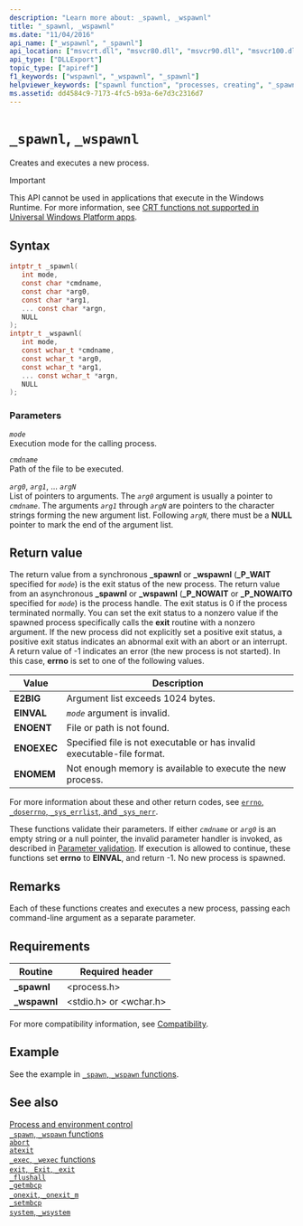 ```yaml
---
description: "Learn more about: _spawnl, _wspawnl"
title: "_spawnl, _wspawnl"
ms.date: "11/04/2016"
api_name: ["_wspawnl", "_spawnl"]
api_location: ["msvcrt.dll", "msvcr80.dll", "msvcr90.dll", "msvcr100.dll", "msvcr100_clr0400.dll", "msvcr110.dll", "msvcr110_clr0400.dll", "msvcr120.dll", "msvcr120_clr0400.dll", "ucrtbase.dll", "api-ms-win-crt-process-l1-1-0.dll"]
api_type: ["DLLExport"]
topic_type: ["apiref"]
f1_keywords: ["wspawnl", "_wspawnl", "_spawnl"]
helpviewer_keywords: ["spawnl function", "processes, creating", "_spawnl function", "processes, executing new", "_wspawnl function", "wspawnl function", "process creation"]
ms.assetid: dd4584c9-7173-4fc5-b93a-6e7d3c2316d7
---
```

# `_spawnl`, `_wspawnl`

Creates and executes a new process.

> [!IMPORTANT]
> This API cannot be used in applications that execute in the Windows Runtime. For more information, see [CRT functions not supported in Universal Windows Platform apps](../../cppcx/crt-functions-not-supported-in-universal-windows-platform-apps.md).

## Syntax

```C
intptr_t _spawnl(
   int mode,
   const char *cmdname,
   const char *arg0,
   const char *arg1,
   ... const char *argn,
   NULL
);
intptr_t _wspawnl(
   int mode,
   const wchar_t *cmdname,
   const wchar_t *arg0,
   const wchar_t *arg1,
   ... const wchar_t *argn,
   NULL
);
```

### Parameters

*`mode`*\
Execution mode for the calling process.

*`cmdname`*\
Path of the file to be executed.

*`arg0`*, *`arg1`*, ... *`argN`*\
List of pointers to arguments. The *`arg0`* argument is usually a pointer to *`cmdname`*. The arguments *`arg1`* through *`argN`* are pointers to the character strings forming the new argument list. Following *`argN`*, there must be a **NULL** pointer to mark the end of the argument list.

## Return value

The return value from a synchronous **_spawnl** or **_wspawnl** (**_P_WAIT** specified for *`mode`*) is the exit status of the new process. The return value from an asynchronous **_spawnl** or **_wspawnl** (**_P_NOWAIT** or **_P_NOWAITO** specified for *`mode`*) is the process handle. The exit status is 0 if the process terminated normally. You can set the exit status to a nonzero value if the spawned process specifically calls the **exit** routine with a nonzero argument. If the new process did not explicitly set a positive exit status, a positive exit status indicates an abnormal exit with an abort or an interrupt. A return value of -1 indicates an error (the new process is not started). In this case, **errno** is set to one of the following values.

| Value | Description |
|--|--|
| **E2BIG** | Argument list exceeds 1024 bytes. |
| **EINVAL** | *`mode`* argument is invalid. |
| **ENOENT** | File or path is not found. |
| **ENOEXEC** | Specified file is not executable or has invalid executable-file format. |
| **ENOMEM** | Not enough memory is available to execute the new process. |

For more information about these and other return codes, see [`errno`, `_doserrno`, `_sys_errlist`, and `_sys_nerr`](../errno-doserrno-sys-errlist-and-sys-nerr.md).

These functions validate their parameters. If either *`cmdname`* or *`arg0`* is an empty string or a null pointer, the invalid parameter handler is invoked, as described in [Parameter validation](../parameter-validation.md). If execution is allowed to continue, these functions set **errno** to **EINVAL**, and return -1. No new process is spawned.

## Remarks

Each of these functions creates and executes a new process, passing each command-line argument as a separate parameter.

## Requirements

|Routine|Required header|
|-------------|---------------------|
|**_spawnl**|\<process.h>|
|**_wspawnl**|\<stdio.h> or \<wchar.h>|

For more compatibility information, see [Compatibility](../compatibility.md).

## Example

See the example in [`_spawn`, `_wspawn` functions](../spawn-wspawn-functions.md).

## See also

[Process and environment control](../process-and-environment-control.md)\
[`_spawn`, `_wspawn` functions](../spawn-wspawn-functions.md)\
[`abort`](abort.md)\
[`atexit`](atexit.md)\
[`_exec`, `_wexec` functions](../exec-wexec-functions.md)\
[`exit`, `_Exit`, `_exit`](exit-exit-exit.md)\
[`_flushall`](flushall.md)\
[`_getmbcp`](getmbcp.md)\
[`_onexit`, `_onexit_m`](onexit-onexit-m.md)\
[`_setmbcp`](setmbcp.md)\
[`system`, `_wsystem`](system-wsystem.md)
